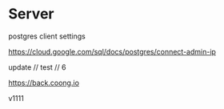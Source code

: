 # Server

postgres client settings

https://cloud.google.com/sql/docs/postgres/connect-admin-ip

update // test // 6

https://back.coong.io

v1111
